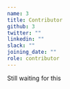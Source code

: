 ```yaml
---
name: 3
title: Contributor
github: 3
twitter: ""
linkedin: ""
slack: ""
joining_date: ""
role: contributor
---
```


Still waiting for this
